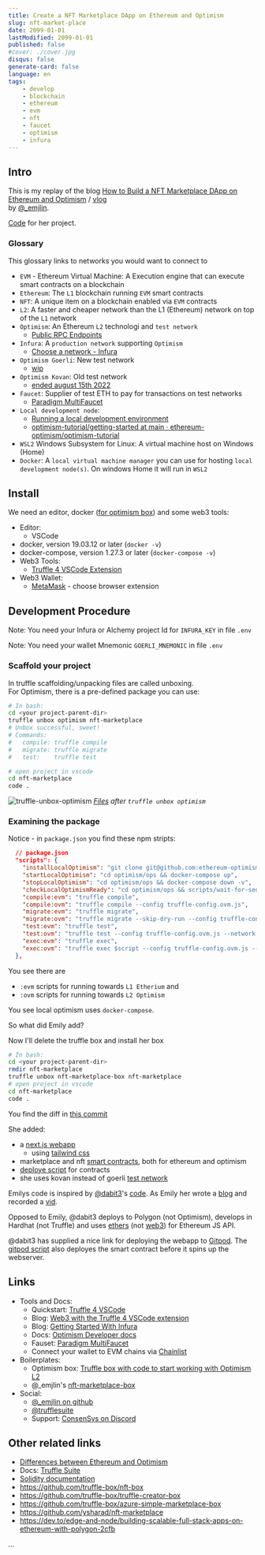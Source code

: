 ```yaml
---
title: Create a NFT Marketplace DApp on Ethereum and Optimism 
slug: nft-market-place
date: 2099-01-01
lastModified: 2099-01-01
published: false
#cover: ./cover.jpg
disqus: false
generate-card: false
language: en
tags:
    - develop
    - blockchain
    - ethereum
    - evm
    - nft
    - faucet
    - optimism
    - infura
---
```


## Intro

This is my replay of the blog [How to Build a NFT Marketplace DApp on Ethereum and Optimism](https://trufflesuite.com/guides/nft-marketplace/) / [vlog](https://youtu.be/Ie1o34Xh1I4)  
by [@_emjlin](https://twitter.com/_emjlin).  

[Code](https://github.com/truffle-box/nft-marketplace-box) for her project.  

### Glossary

This glossary links to networks you would want to connect to

* `EVM` - Ethereum Virtual Machine: A Execution engine that can execute smart contracts on a blockchain
* `Ethereum`: The `L1` blockchain running `EVM` smart contracts
* `NFT`: A unique item on a blockchain enabled via `EVM` contracts
* `L2`: A faster and cheaper network than the L1 (Ethereum) network on top of the `L1` network
* `Optimism`: An Ethereum `L2` technologi and `test network`
    * [Public RPC Endpoints](https://community.optimism.io/docs/useful-tools/networks/#rpc-endpoints)
* `Infura`: A `production network` supporting `Optimism` 
    * [Choose a network - Infura](https://docs.infura.io/infura/networks/optimism/how-to/choose-a-network)
* `Optimism Goerli`: New test network
    * [wip](https://community.optimism.io/docs/useful-tools/networks/#optimism-goerli)
* `Optimism Kovan`: Old test network
    * [ended august 15th 2022](https://community.optimism.io/docs/useful-tools/networks/#optimism-kovan-old-testnet)
* `Faucet`: Supplier of test ETH to pay for transactions on test networks
    * [Paradigm MultiFaucet](https://faucet.paradigm.xyz)
* `Local development node`: 
    * [Running a local development environment](https://community.optimism.io/docs/developers/build/dev-node/)
    * [optimism-tutorial/getting-started at main · ethereum-optimism/optimism-tutorial](https://github.com/ethereum-optimism/optimism-tutorial/tree/main/getting-started#optimism-endpoint-url)
* `WSL2` Windows Subsystem for Linux: A virtual machine host on Windows (Home)
* `Docker`: A `local virtual machine manager` you can use for hosting `local development node(s)`. On windows Home it will run in `WSL2`

## Install

We need an editor, docker ([for optimism box](https://github.com/truffle-box/optimism-box#requirements)) and some web3 tools:

* Editor:
    * VSCode
* docker, version 19.03.12 or later (`docker -v`)
* docker-compose, version 1.27.3 or later (`docker-compose -v`)
* Web3 Tools:
    * [Truffle 4 VSCode Extension](./truffle-vscode-extension)
* Web3 Wallet: 
    * [MetaMask](https://metamask.io/download/) - choose browser extension

## Development Procedure

Note: You need your Infura or Alchemy project Id for `INFURA_KEY` in file `.env` 

Note: You need your wallet Mnemonic `GOERLI_MNEMONIC` in file `.env` 


### Scaffold your project

In truffle scaffolding/unpacking files are called unboxing.  
For Optimism, there is a pre-defined package you can use:  

```bash
# In bash:
cd <your project-parent-dir>
truffle unbox optimism nft-marketplace
# Unbox successful, sweet!
# Commands:
#   compile: truffle compile
#   migrate: truffle migrate
#   test:    truffle test

# open project in vscode
cd nft-marketplace
code .
```
![truffle-unbox-optimism](./truffle-unbox-optimism.png)
_[Files](https://github.com/truffle-box/optimism-box) after `truffle unbox optimism`_

### Examining the package

Notice - in `package.json` you find these npm stripts:
```json
  // package.json
  "scripts": {
    "installLocalOptimism": "git clone git@github.com:ethereum-optimism/optimism.git && cd optimism/ops && docker-compose pull",
    "startLocalOptimism": "cd optimism/ops && docker-compose up",
    "stopLocalOptimism": "cd optimism/ops && docker-compose down -v",
    "checkLocalOptimismReady": "cd optimism/ops && scripts/wait-for-sequencer.sh && echo 'System is ready to accept transactions'",
    "compile:evm": "truffle compile",
    "compile:ovm": "truffle compile --config truffle-config.ovm.js",
    "migrate:evm": "truffle migrate",
    "migrate:ovm": "truffle migrate --skip-dry-run --config truffle-config.ovm.js --network $npm_config_network",
    "test:evm": "truffle test",
    "test:ovm": "truffle test --config truffle-config.ovm.js --network $npm_config_network",
    "exec:evm": "truffle exec",
    "exec:ovm": "truffle exec $script --config truffle-config.ovm.js --network $npm_config_network"
  },
```

You see there are 

* `:evm` scripts for running towards `L1 Etherium` and
* `:ovm` scripts for running towards `L2 Optimism`

You see local optimism uses `docker-compose`.  

So what did Emily add?

Now I'll delete the truffle box and install her box

```bash
# In bash:
cd <your project-parent-dir>
rmdir nft-marketplace
truffle unbox nft-marketplace-box nft-marketplace
# open project in vscode
cd nft-marketplace
code .
```

You find the diff in [this commit](https://github.com/binordev/nft-marketplace/commit/191f7a8442d915b073c9b3d8fcab96e44fb67de8)

She added:

* a [next.js webapp](https://github.com/binordev/nft-marketplace/commit/191f7a8442d915b073c9b3d8fcab96e44fb67de8#diff-c4577d0b3a9c55c4e75639bb45f3dd659e83bc31b7a30943fda6ef84f7cef47a)
    * using [tailwind css](https://github.com/binordev/nft-marketplace/commit/191f7a8442d915b073c9b3d8fcab96e44fb67de8#diff-e048fb8380f32b06b874b12ef1f5e1a69acf2f0bbe88b98fe0c91c98ff884952)
* marketplace and nft [smart contracts](https://github.com/binordev/nft-marketplace/commit/191f7a8442d915b073c9b3d8fcab96e44fb67de8#diff-1d4e45b08f1c079108225dc54d333cb784612fdd1d1402fa482a8d55a83bbae0), both for ethereum and optimism
* [deploye script](https://github.com/binordev/nft-marketplace/commit/191f7a8442d915b073c9b3d8fcab96e44fb67de8#diff-5719596698146086876ac469ae9de9400d4956c9c94822d968233c3523306415) for contracts
* she uses kovan instead of goerli [test network](https://github.com/binordev/nft-marketplace/commit/191f7a8442d915b073c9b3d8fcab96e44fb67de8#diff-8f7ceaa83eaf3c53b82b8dc646e61e0d66a865cec9da0baa4c19b9833baacd0f)

Emilys code is inspired by [@dabit3](https://twitter.com/dabit3)'s [code](https://github.com/dabit3/polygon-ethereum-nextjs-marketplace/). As Emily her wrote a [blog](https://dev.to/edge-and-node/building-scalable-full-stack-apps-on-ethereum-with-polygon-2cfb) and recorded a [vid](https://www.youtube.com/watch?v=GKJBEEXUha0).  

Opposed to Emily, @dabit3 deploys to Polygon (not Optimism), develops in Hardhat (not Truffle) and uses [ethers](https://www.npmjs.com/package/ethers) (not [web3](https://www.npmjs.com/package/web3)) for Ethereum JS API.  

@dabit3 has supplied a nice link for deploying the webapp to [Gitpod](https://gitpod.io/#github.com/dabit3/polygon-ethereum-nextjs-marketplace). The [gitpod script](https://github.com/dabit3/polygon-ethereum-nextjs-marketplace/blob/main/.gitpod.yml) also deployes the smart contract before it spins up the webserver.  


## Links

* Tools and Docs:
    * Quickstart: [Truffle 4 VSCode](https://trufflesuite.com/docs/vscode-ext/quickstart/)
    * Blog: [Web3 with the Truffle 4 VSCode extension](https://trufflesuite.com/blog/build-on-web3-with-truffle-vs-code-extension/)
    * Blog: [Getting Started With Infura](https://blog.infura.io/post/getting-started-with-infura-28e41844cc89)
    * Docs: [Optimism Developer docs](https://community.optimism.io/docs/developers/)
    * Fauset: [Paradigm MultiFaucet](https://faucet.paradigm.xyz)
    * Connect your wallet to EVM chains via [Chainlist](https://chainlist.org/)
* Boilerplates: 
    * Optimism box: [Truffle box with code to start working with Optimism L2](https://github.com/truffle-box/optimism-box)
    * @_emjlin's [nft-marketplace-box](https://github.com/truffle-box/nft-marketplace-box)
* Social:
    * [@_emjlin on github](https://github.com/emilyJLin95)
    * [@trufflesuite](https://twitter.com/trufflesuite)
    * Support: [ConsenSys on Discord](https://discord.com/invite/QZzArGyKVT)

## Other related links

* [Differences between Ethereum and Optimism](https://community.optimism.io/docs/developers/build/differences/#)
* Docs: [Truffle Suite](https://trufflesuite.com/docs/)
* [Solidity documentation](https://docs.soliditylang.org/en/latest/)
* https://github.com/truffle-box/nft-box
* https://github.com/truffle-box/truffle-creator-box
* https://github.com/truffle-box/azure-simple-marketplace-box
* https://github.com/ysharad/nft-marketplace
* https://dev.to/edge-and-node/building-scalable-full-stack-apps-on-ethereum-with-polygon-2cfb

...
